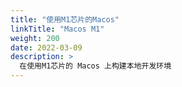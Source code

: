 ```yaml
---
title: "使用M1芯片的Macos"
linkTitle: "Macos M1"
weight: 200
date: 2022-03-09
description: >
  在使用M1芯片的 Macos 上构建本地开发环境
---
```


